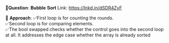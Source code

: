 📌𝐐𝐮𝐞𝐬𝐭𝐢𝐨𝐧: 𝐁𝐮𝐛𝐛𝐥𝐞 𝐒𝐨𝐫𝐭
Link:
https://lnkd.in/dSDR4ZyF


📌 𝐀𝐩𝐩𝐫𝐨𝐚𝐜𝐡: 
✅First loop is for counting the rounds.  
✅Second loop is for comparing elements.  
✅The bool swapped checks whether the control goes into the second loop at all. It addresses the edge case whether the array is already sorted  
